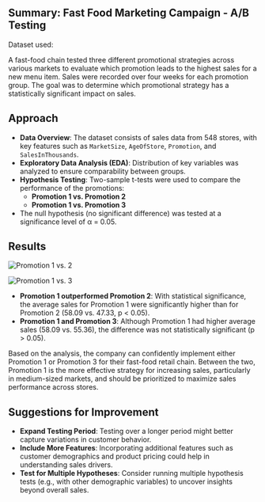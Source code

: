 ## Summary: Fast Food Marketing Campaign - A/B Testing

Dataset used: 

A fast-food chain tested three different promotional strategies across various markets to evaluate which promotion leads to the highest sales for a new menu item. Sales were recorded over four weeks for each promotion group. The goal was to determine which promotional strategy has a statistically significant impact on sales.

## Approach

- **Data Overview**: The dataset consists of sales data from 548 stores, with key features such as `MarketSize`, `AgeOfStore`, `Promotion`, and `SalesInThousands`.
- **Exploratory Data Analysis (EDA)**: Distribution of key variables was analyzed to ensure comparability between groups.
- **Hypothesis Testing**: Two-sample t-tests were used to compare the performance of the promotions:
  - **Promotion 1 vs. Promotion 2**
  - **Promotion 1 vs. Promotion 3**
- The null hypothesis (no significant difference) was tested at a significance level of α = 0.05.

## Results

![Promotion 1 vs. 2](https://github.com/PolinaBurova/AB-Testing---Fast-Food-Marketing-Campaign/blob/main/1_2_AB%20Test.png)

![Promotion 1 vs. 3](https://github.com/PolinaBurova/AB-Testing---Fast-Food-Marketing-Campaign/blob/main/1_3_AB%20Test.png)

- **Promotion 1 outperformed Promotion 2**: With statistical significance, the average sales for Promotion 1 were significantly higher than for Promotion 2 (58.09 vs. 47.33, p < 0.05).
- **Promotion 1 and Promotion 3**: Although Promotion 1 had higher average sales (58.09 vs. 55.36), the difference was not statistically significant (p > 0.05).

Based on the analysis, the company can confidently implement either Promotion 1 or Promotion 3 for their fast-food retail chain. Between the two, Promotion 1 is the more effective strategy for increasing sales, particularly in medium-sized markets, and should be prioritized to maximize sales performance across stores.


## Suggestions for Improvement

- **Expand Testing Period**: Testing over a longer period might better capture variations in customer behavior.
- **Include More Features**: Incorporating additional features such as customer demographics and product pricing could help in understanding sales drivers.
- **Test for Multiple Hypotheses**: Consider running multiple hypothesis tests (e.g., with other demographic variables) to uncover insights beyond overall sales.

